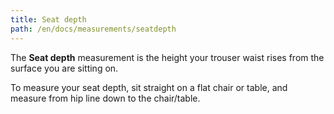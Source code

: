 ```yaml
---
title: Seat depth
path: /en/docs/measurements/seatdepth
---
```


The **Seat depth** measurement is the height your trouser waist rises from the surface you are sitting on.

To measure your seat depth, sit straight on a flat chair or table, and measure from hip line down to the chair/table.
